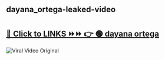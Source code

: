 
 ## dayana_ortega-leaked-video 

# <h2><a href="https://clipsfans.com/dayana_ortega&ref=git">🔗 Click to LINKS ⏩⏩ 👉 🟢 dayana ortega </a></h2>

<a href="https://clipsfans.com/dayana_ortega&ref=git" rel="nofollow" data-target="animated-image.originalLink"><img src="https://i.ibb.co.com/xMMVF88/686577567.gif" alt="Viral Video Original" style="max-width: 100%; display: inline-block;" data-target="animated-image.originalImage"></a>
